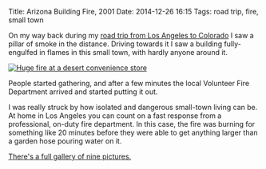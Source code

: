 Title: Arizona Building Fire, 2001
Date: 2014-12-26 16:15
Tags: road trip, fire, small town

On my way back during my
[road trip from Los Angeles to Colorado](/2012/08/03/road-trip-from-los-angeles-to-colorado)
I saw a pillar of smoke in the distance. Driving towards it I saw a building fully-engulfed 
in flames in this small town, with hardly anyone around it.

[![Huge fire at a desert convenience store](/galleries/arizona-fire-2001/content/images/large/20010107-P1070164.jpg)](/galleries/arizona-fire-2001/content/20010107-P1070164_large.html)

People started gathering, and after a few minutes the local Volunteer Fire Department
arrived and started putting it out.

I was really struck by how isolated and dangerous small-town living can be. At home
in Los Angeles you can count on a fast response from a professional, on-duty fire
department. In this case, the fire was burning for something like 20 minutes before
they were able to get anything larger than a garden hose pouring water on it.


[There's a full gallery of nine pictures.](/galleries/arizona-fire-2001)
